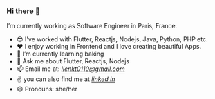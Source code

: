### Hi there 👋

I’m currently working as Software Engineer in Paris, France.

- 😎 I've worked with Flutter, Reactjs, Nodejs, Java, Python, PHP etc.
- ❤️ I enjoy working in Frontend and I love creating beautiful Apps. 
- 🌱 I’m currently learning baking
- 💬 Ask me about Flutter, Reactjs, Nodejs
- 📫 Email me at: *lienkt0110@gmail.com*
- ✌ you can also find me at [*linked.in*](https://www.linkedin.com/in/kim-lien-b3b46a122/)
- 😄 Pronouns: she/her
